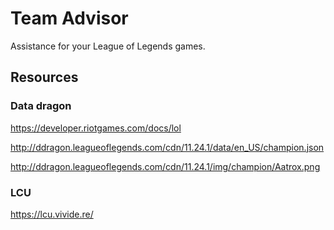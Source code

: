 # Team Advisor
Assistance for your League of Legends games.

## Resources
### Data dragon
https://developer.riotgames.com/docs/lol

http://ddragon.leagueoflegends.com/cdn/11.24.1/data/en_US/champion.json

http://ddragon.leagueoflegends.com/cdn/11.24.1/img/champion/Aatrox.png

### LCU
https://lcu.vivide.re/